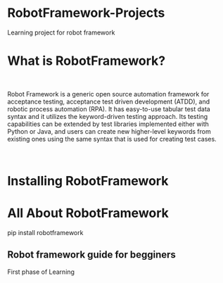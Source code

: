 # RobotFramework-Projects
Learning project for robot framework

<h1>What is RobotFramework?</h1><br>
<p>Robot Framework is a generic open source automation framework for acceptance testing, acceptance test driven development (ATDD), and robotic process automation (RPA). It has easy-to-use tabular test data syntax and it utilizes the keyword-driven testing approach. Its testing capabilities can be extended by test libraries implemented either with Python or Java, and users can create new higher-level keywords from existing ones using the same syntax that is used for creating test cases.</p><br>

<h1>Installing RobotFramework</h1>
<h1> All About RobotFramework</h1>
pip install robotframework

<h2> Robot framework guide for begginers </h2>

First phase of Learning
